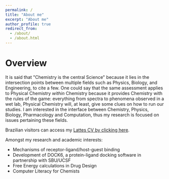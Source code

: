 ```yaml
---
permalink: /
title: "About me"
excerpt: "About me"
author_profile: true
redirect_from: 
  - /about/
  - /about.html
---
```



Overview
======
It is said that "Chemistry is the central Science" because it lies in the intersection points between multiple fields such as Physics, Biology, and Engineering, to cite a few. 
One could say that the same assessment applies to Physical Chemistry _within_ Chemistry because it provides Chemistry with the rules of the game: everything from spectra to phenomena observed in a wet lab, Physical Chemistry will, at least, give some clues on how to run our studies. I am interested in the interface between Chemistry, Physics, Biology, Pharmacology and Computation, thus my research is focused on issues pertaining these fields.

Brazilian visitors can access my [Lattes CV by clicking here](http://lattes.cnpq.br/9783482448906646).

Amongst my research and academic interests:

- Mechanisms of receptor-ligand/host-guest binding
- Development of DOCK6, a protein-ligand docking software in partnership with SBU/UCSF
- Free Energy calculations in Drug Design
- Computer Literacy for Chemists


